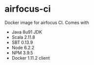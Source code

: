 # airfocus-ci

Docker image for airfocus CI. Comes with

* Java 8u91 JDK
* Scala 2.11.8
* SBT 0.13.9
* Node 6.2.2
* NPM 3.9.5
* Docker 1.11.2 client
